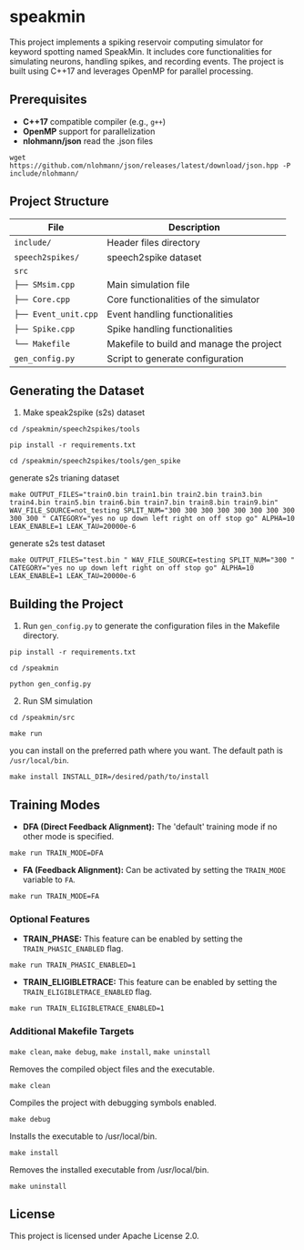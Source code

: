 # speakmin
This project implements a spiking reservoir computing simulator for keyword spotting named SpeakMin. 
It includes core functionalities for simulating neurons, handling spikes, and recording events. The project is built using C++17 and leverages OpenMP for parallel processing.

## Prerequisites

- **C++17** compatible compiler (e.g., `g++`)
- **OpenMP** support for parallelization
- **nlohmann/json** read the .json files
```
wget https://github.com/nlohmann/json/releases/latest/download/json.hpp -P include/nlohmann/
```
## Project Structure

| File            | Description                              |
|-----------------|------------------------------------------|
| `include/`      | Header files directory                   |
| `speech2spikes/`      | speech2spike dataset                   |
| `src`           |                                          |
| `├── SMsim.cpp`     | Main simulation file                     |
| `├── Core.cpp`      | Core functionalities of the simulator    |
| `├── Event_unit.cpp`| Event handling functionalities           |
| `├── Spike.cpp`     | Spike handling functionalities           |
| `└── Makefile`      | Makefile to build and manage the project |
| `gen_config.py` | Script to generate configuration         |

## Generating the Dataset

1. Make speak2spike (s2s) dataset

```
cd /speakmin/speech2spikes/tools
```
```
pip install -r requirements.txt
```
```
cd /speakmin/speech2spikes/tools/gen_spike
```
generate s2s trianing dataset
```
make OUTPUT_FILES="train0.bin train1.bin train2.bin train3.bin train4.bin train5.bin train6.bin train7.bin train8.bin train9.bin" WAV_FILE_SOURCE=not_testing SPLIT_NUM="300 300 300 300 300 300 300 300 300 300 " CATEGORY="yes no up down left right on off stop go" ALPHA=10 LEAK_ENABLE=1 LEAK_TAU=20000e-6
```
generate s2s test dataset
```
make OUTPUT_FILES="test.bin " WAV_FILE_SOURCE=testing SPLIT_NUM="300 " CATEGORY="yes no up down left right on off stop go" ALPHA=10 LEAK_ENABLE=1 LEAK_TAU=20000e-6
```

## Building the Project

1. Run `gen_config.py` to generate the configuration files in the Makefile directory.

```
pip install -r requirements.txt
```
```
cd /speakmin
```
```
python gen_config.py
```

2. Run SM simulation

```
cd /speakmin/src
```
```
make run
```
you can install on the preferred path where you want. The default path is `/usr/local/bin`.
```
make install INSTALL_DIR=/desired/path/to/install
```

## Training Modes

- **DFA (Direct Feedback Alignment):** The 'default' training mode if no other mode is specified.
```
make run TRAIN_MODE=DFA
```
- **FA (Feedback Alignment):** Can be activated by setting the `TRAIN_MODE` variable to `FA`.
```
make run TRAIN_MODE=FA
```

### Optional Features

- **TRAIN_PHASE:** This feature can be enabled by setting the `TRAIN_PHASIC_ENABLED` flag.
```
make run TRAIN_PHASIC_ENABLED=1
```
- **TRAIN_ELIGIBLETRACE:** This feature can be enabled by setting the `TRAIN_ELIGIBLETRACE_ENABLED` flag.
```
make run TRAIN_ELIGIBLETRACE_ENABLED=1
```

### Additional Makefile Targets 
`make clean`, `make debug`, `make install`, `make uninstall`

Removes the compiled object files and the executable.
```
make clean
```

Compiles the project with debugging symbols enabled.
```
make debug
```

Installs the executable to /usr/local/bin.
```
make install
```
Removes the installed executable from /usr/local/bin.
```
make uninstall
```


## License
This project is licensed under Apache License 2.0.